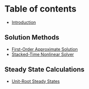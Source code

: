 # Table of contents

* [Introduction](README.md)

## Solution Methods

* [First-Order Approximate Solution](solution-methods/first-order-solution.md)
* [Stacked-Time Nonlinear Solver](solution-methods/stacked-time-solver.md)

## Steady State Calculations

* [Unit-Root Steady States](steady-state-calculations/unit-root-steady-state.md)


